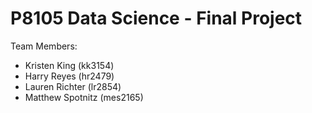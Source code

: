 # P8105 Data Science - Final Project 

Team Members: 

* Kristen King (kk3154)
* Harry Reyes (hr2479)
* Lauren Richter (lr2854)
* Matthew Spotnitz (mes2165)
